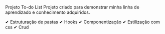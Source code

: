 Projeto To-do List
Projeto criado para demonstrar minha linha de aprendizado e conhecimento adquiridos.

✔ Estruturação de pastas
✔ Hooks
✔ Componentização
✔ Estilização com css
✔ Crud 
